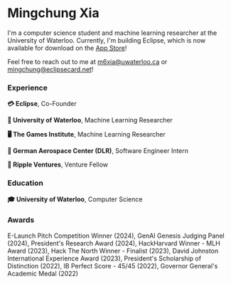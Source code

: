 <h1 align="left">Mingchung Xia</h1>

I'm a computer science student and machine learning researcher at the University of Waterloo. Currently, I'm building Eclipse, which is now available for download on the [App Store](https://apps.apple.com/app/eclipse-cashback-and-rewards/id6444634565)!

Feel free to reach out to me at m6xia@uwaterloo.ca or mingchung@eclipsecard.net!

<h3 align="left">Experience</h3>

**💳 Eclipse**, Co-Founder

**🔬 University of Waterloo**, Machine Learning Researcher

**🖥️ The Games Institute**, Machine Learning Researcher

**🚀 German Aerospace Center (DLR)**, Software Engineer Intern

**🌱 Ripple Ventures**, Venture Fellow

<h3 align="left">Education</h3>

**🎓 University of Waterloo**, Computer Science

<h3 align="left">Awards</h3>

E-Launch Pitch Competition Winner (2024), GenAI Genesis Judging Panel (2024), President's Research Award (2024), HackHarvard Winner - MLH Award (2023), Hack The North Winner - Finalist (2023), David Johnston International Experience Award (2023), President's Scholarship of Distinction (2022), IB Perfect Score - 45/45 (2022), Governor General's Academic Medal (2022)
